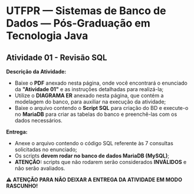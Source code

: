 # UTFPR — Sistemas de Banco de Dados — Pós-Graduação em Tecnologia Java

## Atividade 01 - Revisão SQL

**Descrição da Atividade:**
- Baixe o **PDF** anexado nesta página, onde você encontrará o enunciado da **"Atividade 01"** e as instruções detalhadas para realizá-la;
- Utilize o **DIAGRAMA ER** anexado nesta página, que contém a modelagem do banco, para auxiliar na execução da atividade;
- Baixe o arquivo contendo o **Script SQL** para criação do BD e execute-o no **MariaDB** para criar as tabelas do banco e preenchê-las com os dados necessários.

**Entrega:**
- Anexe o arquivo contendo o código SQL referente às 7 consultas solicitadas no enunciado;
- Os scripts **devem rodar no banco de dados MariaDB (MySQL)**;
- **ATENÇÃO:** scripts que não rodarem serão considerados **INVÁLIDOS** e não serão avaliados.

⚠️ **ATENÇÃO PARA NÃO DEIXAR A ENTREGA DA ATIVIDADE EM MODO RASCUNHO!**
